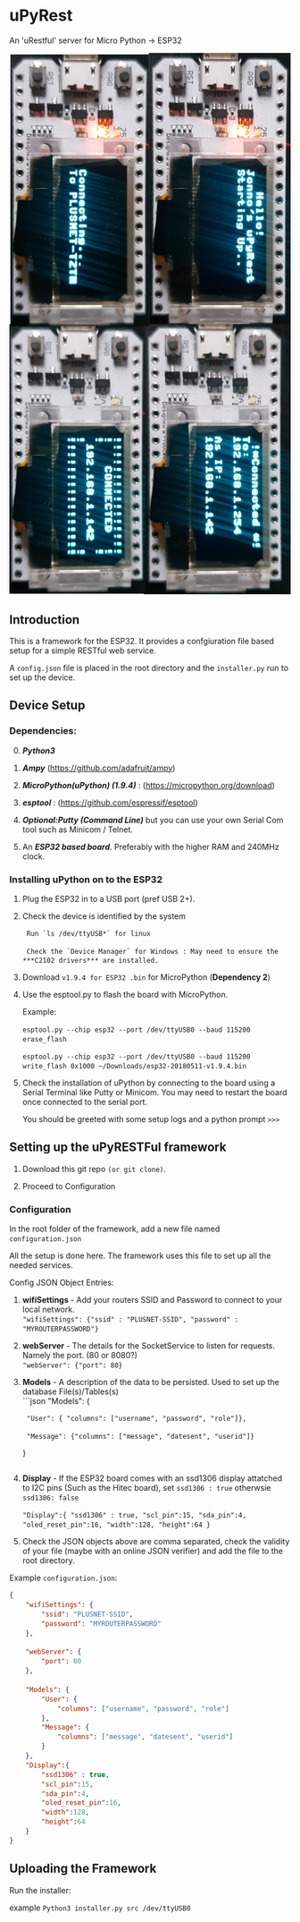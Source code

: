 # uPyRest
An 'uRestful' server for Micro Python -> ESP32

![headerimage](header.png)

## Introduction

This is a framework for the ESP32. It provides a confgiuration file based
setup for a simple RESTful web service.

A `config.json` file is placed in the root directory and the `installer.py` run
to set up the device.

## Device Setup

### Dependencies:

0. ***Python3***

1. ***Ampy*** (https://github.com/adafruit/ampy)

2. ***MicroPython(uPython) (1.9.4)*** : (https://micropython.org/download)

3. ***esptool*** : (https://github.com/espressif/esptool)

4. ***Optional:Putty (Command Line)*** but you can use your own Serial Com tool such as Minicom / Telnet.

5. An ***ESP32 based board***. Preferably with the higher RAM and 240MHz clock.

### Installing uPython on to the ESP32

1. Plug the ESP32 in to a USB port (pref USB 2+).

2. Check the device is identified by the system 
        
        Run `ls /dev/ttyUSB*` for linux

        Check the `Device Manager` for Windows : May need to ensure the ***C2102 drivers*** are installed.

3.  Download `v1.9.4 for ESP32 .bin` for MicroPython (**Dependency 2**)

4. Use the esptool.py to flash the board with MicroPython.

    Example: 
    
    `esptool.py --chip esp32 --port /dev/ttyUSB0 --baud 115200 erase_flash`
    
    `esptool.py --chip esp32 --port /dev/ttyUSB0 --baud 115200 write_flash 0x1000 ~/Downloads/esp32-20180511-v1.9.4.bin`
    
5. Check the installation of uPython by connecting to the board using a Serial Terminal like Putty or Minicom. You may need to restart the board
once connected to the serial port. 

    You should be greeted with some setup logs and a python prompt `>>>`

## Setting up the uPyRESTFul framework

1. Download this git repo `(or git clone)`.

2. Proceed to Configuration
### Configuration

In the root folder of the framework, add a new file named `configuration.json`

All the setup is done here. The framework uses this file to set up all the needed services.

Config JSON Object Entries:

1. **wifiSettings** - Add your routers SSID and Password to connect to your local network.
<br>`"wifiSettings": {"ssid" : "PLUSNET-SSID", "password" : "MYROUTERPASSWORD"}`
2. **webServer** - The details for the SocketService to listen for requests. Namely the port. (80 or 8080?)
<br>`"webServer": {"port": 80}`
3. **Models** - A description of the data to be persisted. Used to set up the database File(s)/Tables(s)<br>```json	
	"Models": {
	
		"User": { "columns": ["username", "password", "role"]},
		
		"Message": {"columns": ["message", "datesent", "userid"]}
	}
	```
4. **Display** - If the ESP32 board comes with an ssd1306 display attatched to I2C pins (Such as the Hitec board), set `ssd1306 : true` otherwsie `ssd1306: false`

    `"Display":{
            "ssd1306" : true,
            "scl_pin":15,
            "sda_pin":4,
            "oled_reset_pin":16,
            "width":128,
            "height":64
        }`
        
5. Check the JSON objects above are comma separated, check the validity of your file (maybe with an online JSON verifier) and add the file
to the root directory. 

Example `configuration.json`:

```json
{
	"wifiSettings": {
		"ssid": "PLUSNET-SSID",
		"password": "MYROUTERPASSWORD"
	},

	"webServer": {
		"port": 80
	},
	
	"Models": {
		"User": {
			"columns": ["username", "password", "role"]
		},
		"Message": {
			"columns": ["message", "datesent", "userid"]
		}
	},
	"Display":{
		"ssd1306" : true,
		"scl_pin":15,
		"sda_pin":4,
		"oled_reset_pin":16,
		"width":128,
		"height":64
	}
}

```

## Uploading the Framework

Run the installer:

example
`Python3 installer.py src /dev/ttyUSB0`
